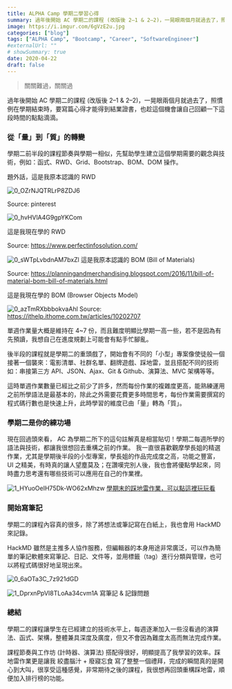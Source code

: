 ```yaml
---
title: ALPHA Camp 學期二學習心得
summary: 過年後開始 AC 學期二的課程 (改版後 2–1 & 2–2)，一晃眼兩個月就過去了，照慣例在學期結束時，要寫篇心得才能得到結業證書，也趁這個機會讓自己回顧一下這段時間的點點滴滴。
image: https://i.imgur.com/6gVzE2u.jpg
categories: ["blog"]
tags: ["ALPHA Camp", "Bootcamp", "Career", "SoftwareEngineer"]
#externalUrl: ""
# showSummary: true
date: 2020-04-22
draft: false
---
```


> 關關難過，關關過

過年後開始 AC 學期二的課程 (改版後 2–1 & 2–2)，一晃眼兩個月就過去了，照慣例在學期結束時，要寫篇心得才能得到結業證書，也趁這個機會讓自己回顧一下這段時間的點點滴滴。

### 從「量」到「質」的轉變

學期二前半段的課程節奏與學期一相似，先幫助學生建立這個學期需要的觀念與技術，例如：函式、RWD、Grid、Bootstrap、BOM、DOM 操作。

題外話，這是我原本認識的 RWD

![0_OZrNJQTRLrP8ZDJ6](https://i.imgur.com/DhLnuaN.gif)

Source: pinterest

![0_hvHVlA4G9gpYKCom](https://i.imgur.com/sCpvsLG.gif)

這是我現在學的 RWD

Source: https://www.perfectinfosolution.com/

![0_sWTpLvbdnAM7bxZl](https://i.imgur.com/jqP2inA.png)
這是我原本認識的 BOM (Bill of Materials)

Source: https://planningandmerchandising.blogspot.com/2016/11/bill-of-material-bom-bill-of-materials.html

這是我現在學的 BOM (Browser Objects Model)

![0_azTmRXbbbokvaAhl](https://i.imgur.com/0sbDxVa.jpg)
Source: https://ithelp.ithome.com.tw/articles/10202707

單週作業量大概是維持在 4~7 份，而且難度明顯比學期一高一些，若不是因為有先預讀，我想自己在進度規劃上可能會有點手忙腳亂。

後半段的課程就是學期二的重頭戲了，開始會有不同的「小型」專案像使徒般一個接著一個襲來：電影清單、社群名單、翻牌遊戲、踩地雷，並且搭配不同的技術如：串接第三方 API、JSON、Ajax、Git & Github、演算法、MVC 架構等等。

這時單週作業數量已經比之前少了許多，然而每份作業的複雜度更高，能熟練運用之前所學語法是最基本的，除此之外需要花費更多時間思考，每份作業需要撰寫的程式碼行數也是快速上升，此時學習的維度已由「量」轉為「質」。

### 學期二是你的練功場

現在回過頭來看， AC 為學期二所下的這句註解真是相當貼切！學期二每週所學的語法與技術，都讓我很想回去重構之前的作業。
我一直很喜歡觀摩學長姐的精選作業，尤其是學期後半段的小型專案，學長姐的作品完成度之高，功能之豐富，UI 之精美，有時真的讓人望塵莫及；在讚嘆完別人後，我也會將優點學起來，同時盡力思考還有哪些技術可以應用在自己的作業裡。

![1_HYuoOeIH75Dk-WO62xMhzw](https://i.imgur.com/KmOdto0.jpg)
[學期末的踩地雷作業，可以點這裡玩玩看](https://shihtingjustin.github.io/minesweeper-v1/)

### 開始寫筆記

學期二的課程內容真的很多，除了將想法或筆記寫在白紙上，我也會用 HackMD 來記錄。

HackMD 雖然是主推多人協作服務，但編輯器的本身用途非常廣泛，可以作為簡單的筆記軟體來寫筆記、日記、文件等，並用標籤（tag）進行分類與管理，也可以將程式碼很好地呈現出來。

![0_6aOTa3C_7z921dGD](https://i.imgur.com/0AeDdAr.png)

![1_DprxnPpVI8TLoAa34cvm1A](https://i.imgur.com/Ha7fH3x.jpg)
寫筆記 & 記錄問題

### 總結

學期二的課程讓學生在已經建立的技術水平上，每週逐漸加入一些沒看過的演算法、函式、架構，整體兼具深度及廣度，但又不會因為難度太高而無法完成作業。

課程節奏與工作坊 (計時器、演算法) 搭配得很好，明顯提高了我學習的效率。踩地雷作業更是讓我 絞盡腦汁 + 廢寢忘食 寫了整整一個禮拜，完成的瞬間真的是開心到大叫，很享受這種感覺，非常期待之後的課程，我很想再回頭重構踩地雷，順便加入排行榜的功能。
